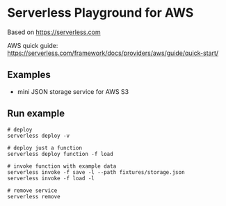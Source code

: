 # Serverless Playground for AWS

Based on https://serverless.com

AWS quick guide: https://serverless.com/framework/docs/providers/aws/guide/quick-start/

## Examples
-  mini JSON storage service for AWS S3

## Run example
```
# deploy
serverless deploy -v

# deploy just a function
serverless deploy function -f load

# invoke function with example data
serverless invoke -f save -l --path fixtures/storage.json
serverless invoke -f load -l

# remove service
serverless remove
```
